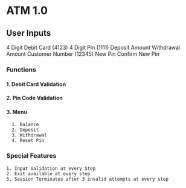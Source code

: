 # ATM 1.0

## User Inputs
4 Digit Debit Card (4123)
4 Digit Pin (1111)
Deposit Amount
Withdrawal Amount
Customer Number (12345)
New Pin 
Confirm New Pin

### Functions
#### 1. Debit Card Validation
#### 2. Pin Code Validation
#### 3. Menu
      1. Balance
      2. Deposit
      3. Withdrawal
      4. Reset Pin

### Special Features
	1. Input Validation at every Step
	2. Exit available at every step
	3. Session Terminates after 3 invalid attempts at every step
